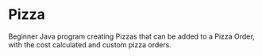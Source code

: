 # Pizza

Beginner Java program creating Pizzas that can be added to a Pizza Order, with the cost calculated and custom pizza orders.
